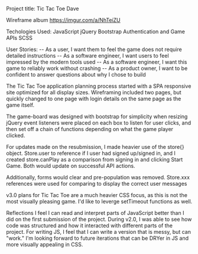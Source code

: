 Project title: Tic Tac Toe Dave

Wireframe album
https://imgur.com/a/NhTeiZU

Techologies Used:
JavaScript
jQuery
Bootstrap
Authentication and Game APIs
SCSS

User Stories:
-- As a user, I want them to feel the game does not require detailed instructions
-- As a software engineer, I want users to feel impressed by the modern tools used
-- As a software engineer, I want this game to reliably work without crashing
-- As a product owner, I want to be confident to answer questions about why I chose to build

The Tic Tac Toe application planning process started with a SPA responsive site optimized for all display sizes. Wireframing included two pages, but quickly changed to one page with login details on the same page as the game itself.

The game-board was designed with bootstrap for simplicity when resizing jQuery event listeners were placed on each box to listen for user clicks, and then set off a chain of functions depending on what the game player clicked.

For updates made on the resubmission, I made heavier use of the store{} object.
Store.user to reference if I user had signed up/signed in, and I created store.canPlay
as a comparison from signing in and clicking Start Game. Both would update on
successful API actions.

Additionally, forms would clear and pre-population was removed. Store.xxx references
were used for comparing to display the correct user messages

v3.0 plans for Tic Tac Toe are a much heavier CSS focus, as this is not the
most visually pleasing game. I'd like to leverge setTimeout functions as well.

Reflections
I feel I can read and interpret parts of JavaScript better than I did on the
first submission of the project. During v2.0, I was able to see how code was structured
and how it interacted with different parts of the project. For writing JS, I
feel that I can write a version that is messy, but can "work." I'm looking
forward to future iterations that can be DRYer in JS and more visually
appealing in CSS.
